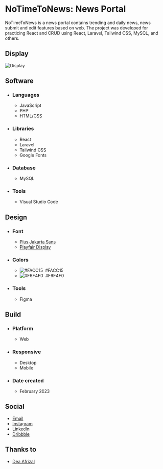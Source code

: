 # NoTimeToNews: News Portal
NoTimeToNews is a news portal contains trending and daily news, news submit and edit features based on web. The project was developed for practicing React and CRUD using React, Laravel, Tailwind CSS, MySQL, and others.

## Display
![Display]()

## Software
- ### Languages
  - JavaScript
  - PHP
  - HTML/CSS

- ### Libraries
  - React
  - Laravel
  - Tailwind CSS
  - Google Fonts

- ### Database
  - MySQL

- ### Tools
  - Visual Studio Code

## Design
- ### Font
  - [Plus Jakarta Sans](https://fonts.google.com/specimen/Plus+Jakarta+Sans)
  - [Playfair Display](https://fonts.google.com/specimen/Playfair+Display)

- ### Colors
  - ![#FACC15](https://placehold.co/20x20/FACC15/FACC15.png)  #FACC15
  - ![#F6F4F0](https://placehold.co/20x20/F6F4F0/F6F4F0.png)  #F6F4F0

- ### Tools
  - Figma

## Build
- ### Platform
  - Web

- ### Responsive
  - Desktop
  - Mobile

- ### Date created
  - February 2023

## Social
  - [Email](mailto:luqmanherifa@gmail.com)
  - [Instagram](https://www.instagram.com/luqmanherifa)
  - [LinkedIn](https://www.linkedin.com/in/luqmanherifa)
  - [Dribbble](https://dribbble.com/luqmanherifa)

## Thanks to
  - [Dea Afrizal](https://www.youtube.com/@deaafrizal)
